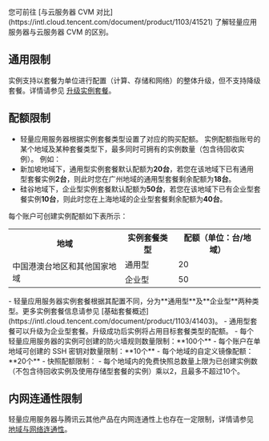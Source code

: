 

<dx-alert infotype="explain" title="">
您可前往 [与云服务器 CVM 对比](https://intl.cloud.tencent.com/document/product/1103/41521) 了解轻量应用服务器与云服务器 CVM 的区别。
</dx-alert>



## 通用限制
实例支持以套餐为单位进行配置（计算、存储和网络）的整体升级，但不支持降级套餐。详情请参见 [升级实例套餐](https://intl.cloud.tencent.com/document/product/1103/41562)。

## 配额限制[](id:quotaLimit)
 - 轻量应用服务器根据实例套餐类型设置了对应的购买配额。
    <dx-alert infotype="explain" title="">
    实例配额指账号的某个地域及某种套餐类型下，最多同时可拥有的实例数量（包含待回收实例）。
    例如：
 - 新加坡地域下，通用型实例套餐默认配额为**20台**，若您在该地域下已有通用型套餐实例**2台**，则此时您在广州地域的通用型套餐剩余配额为**18台**。
 - 硅谷地域下，企业型实例套餐默认配额为**50台**，若您在该地域下已有企业型套餐实例**10台**，则此时您在上海地域的企业型套餐剩余配额为**40台**。
</dx-alert>
 每个账户可创建实例配额如下表所示：
 <table>
 <tr>
	 <th>地域</th>
	 <th>实例套餐类型</th>
	 <th>配额（单位：台/地域）</th>
 </tr>
 <tr>
	 <td rowspan=3>中国港澳台地区和其他国家地域</td>
	 <td>通用型</td>
	 <td>20</td>
 </tr>
 <tr>
	 <td>企业型</td>
	 <td>50</td>
 </tr>
 </table>
 <dx-alert infotype="notice" title="">
- 轻量应用服务器实例套餐根据其配置不同，分为**通用型**及**企业型**两种类型。更多实例套餐信息请参见 [基础套餐概述](https://intl.cloud.tencent.com/document/product/1103/41403)。
- 通用型套餐可以升级为企业型套餐。升级成功后实例将占用目标套餐类型的配额。
  </dx-alert>
 - 每个轻量应用服务器的实例可创建的防火墙规则数量限制：**100个**
 - 每个账户在单地域可创建的 SSH 密钥对数量限制：**10个**
 - 每个地域的自定义镜像配额：**20个**
 - 快照配额限制：
  - 每个地域内的免费快照总数量上限为已创建实例数（不包含待回收实例及使用存储型套餐的实例）乘以2，且最多不超过10个。

## 内网连通性限制
轻量应用服务器与腾讯云其他产品在内网连通性上也存在一定限制，详情请参见 [地域与网络连通性](https://intl.cloud.tencent.com/document/product/1103/41266)。
